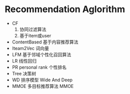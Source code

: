 #   Recommendation Aglorithm
  
- CF      
     1)  协同过滤算法   
     2)  基于item或user
- ContentBased  基于内容推荐算法
- Iteam2Vec     词向量
- LFM      基于邻域个性化召回算法
- LR            线性回归
- PR personal rank  个性排名
- Tree  决策树
- WD    排序模型    Wide And Deep
- MMOE  多目标推荐算法   MMOE
